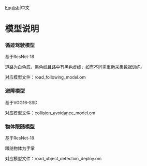[English](./README.md)|中文

# 模型说明

### 循迹驾驶模型

基于ResNet-18

道路为白色底，黑色线且路中有黑色虚线，如有不同需重新采集数据训练。

对应模型文件：road_following_model.om

### 避障模型

基于VGG16-SSD

对应模型文件：collision_avoidance_model.om

### 物体跟随模型

基于ResNet-18

跟随物体为手掌

对应模型文件：road_object_detection_deploy.om

